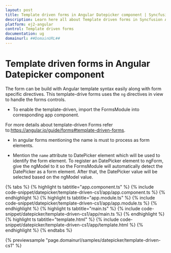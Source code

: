 ```yaml
---
layout: post
title: Template driven forms in Angular Datepicker component | Syncfusion
description: Learn here all about Template driven forms in Syncfusion Angular Datepicker component of Syncfusion Essential JS 2 and more.
platform: ej2-angular
control: Template driven forms 
documentation: ug
domainurl: ##DomainURL##
---
```


# Template driven forms in Angular Datepicker component

The form can be build with Angular template syntax easily along with form specific directives.
This template-drive forms uses the `ng` directives in view to handle the forms controls.

* To enable the template-driven,  import the FormsModule into corresponding app component.

For more details about template-driven Forms refer to:<https://angular.io/guide/forms#template-driven-forms>.

* In angular forms mentioning the name is must to process as form elements.

* Mention the `name` attribute to DatePicker element which will be used to identify the form element. To register an DatePicker element to ngForm,  give the ngModel  to it so the FormsModule will automatically detect the DatePicker as a form element.
After that, the DatePicker value will be selected based on the ngModel value.

{% tabs %}
{% highlight ts tabtitle="app.component.ts" %}
{% include code-snippet/datepicker/template-driven-cs1/app/app.component.ts %}
{% endhighlight %}
{% highlight ts tabtitle="app.module.ts" %}
{% include code-snippet/datepicker/template-driven-cs1/app/app.module.ts %}
{% endhighlight %}
{% highlight ts tabtitle="main.ts" %}
{% include code-snippet/datepicker/template-driven-cs1/app/main.ts %}
{% endhighlight %}
{% highlight ts tabtitle="template.html" %}
{% include code-snippet/datepicker/template-driven-cs1/app/template.html %}
{% endhighlight %}
{% endtabs %}
  
{% previewsample "page.domainurl/samples/datepicker/template-driven-cs1" %}